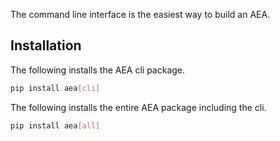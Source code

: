 <!-- I think cli must be after "AEA quick start" and before "Developer Guide" or between "Step by Step" and "Skills"-->

The command line interface is the easiest way to build an AEA.

## Installation

The following installs the AEA cli package.

``` bash
pip install aea[cli]
```

The following installs the entire AEA package including the cli.

``` bash
pip install aea[all]

```